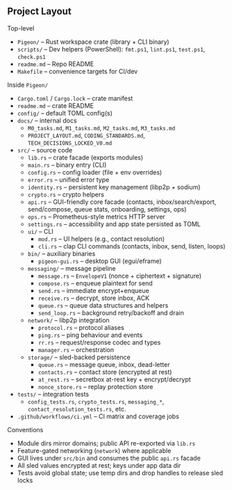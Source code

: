## Project Layout

Top-level
- `Pigeon/` – Rust workspace crate (library + CLI binary)
- `scripts/` – Dev helpers (PowerShell): `fmt.ps1`, `lint.ps1`, `test.ps1`, `check.ps1`
- `readme.md` – Repo README
- `Makefile` – convenience targets for CI/dev

Inside `Pigeon/`
- `Cargo.toml` / `Cargo.lock` – crate manifest
- `readme.md` – crate README
- `config/` – default TOML config(s)
- `docs/` – internal docs
  - `M0_tasks.md`, `M1_tasks.md`, `M2_tasks.md`, `M3_tasks.md`
  - `PROJECT_LAYOUT.md`, `CODING_STANDARDS.md`, `TECH_DECISIONS_LOCKED_V0.md`
- `src/` – source code
  - `lib.rs` – crate facade (exports modules)
  - `main.rs` – binary entry (CLI)
  - `config.rs` – config loader (file + env overrides)
  - `error.rs` – unified error type
  - `identity.rs` – persistent key management (libp2p + sodium)
  - `crypto.rs` – crypto helpers
  - `api.rs` – GUI-friendly core facade (contacts, inbox/search/export, send/compose, queue stats, onboarding, settings, ops)
  - `ops.rs` – Prometheus-style metrics HTTP server
  - `settings.rs` – accessibility and app state persisted as TOML
  - `ui/` – CLI
    - `mod.rs` – UI helpers (e.g., contact resolution)
    - `cli.rs` – clap CLI commands (contacts, inbox, send, listen, loops)
  - `bin/` – auxiliary binaries
    - `pigeon-gui.rs` – desktop GUI (egui/eframe)
  - `messaging/` – message pipeline
    - `message.rs` – `EnvelopeV1` (nonce + ciphertext + signature)
    - `compose.rs` – enqueue plaintext for send
    - `send.rs` – immediate encrypt+enqueue
    - `receive.rs` – decrypt, store inbox, ACK
    - `queue.rs` – queue data structures and helpers
    - `send_loop.rs` – background retry/backoff and drain
  - `network/` – libp2p integration
    - `protocol.rs` – protocol aliases
    - `ping.rs` – ping behaviour and events
    - `rr.rs` – request/response codec and types
    - `manager.rs` – orchestration
  - `storage/` – sled-backed persistence
    - `queue.rs` – message queue, inbox, dead-letter
    - `contacts.rs` – contact store (encrypted at rest)
    - `at_rest.rs` – secretbox at-rest key + encrypt/decrypt
    - `nonce_store.rs` – replay protection store
- `tests/` – integration tests
  - `config_tests.rs`, `crypto_tests.rs`, `messaging_*`, `contact_resolution_tests.rs`, etc.
- `.github/workflows/ci.yml` – CI matrix and coverage jobs

Conventions
- Module dirs mirror domains; public API re-exported via `lib.rs`
- Feature-gated networking (`network`) where applicable
- GUI lives under `src/bin` and consumes the public `api.rs` facade
- All sled values encrypted at rest; keys under app data dir
- Tests avoid global state; use temp dirs and drop handles to release sled locks

